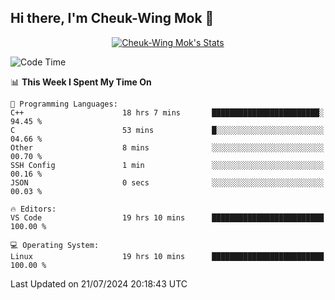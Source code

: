 ## Hi there, I'm Cheuk-Wing Mok 👋

<!--
**mozro0327/mozro0327** is a ✨ _special_ ✨ repository because its `README.md` (this file) appears on your GitHub profile.

Here are some ideas to get you started:

- 🔭 I’m currently working on ...
- 🌱 I’m currently learning ...
- 👯 I’m looking to collaborate on ...
- 🤔 I’m looking for help with ...
- 💬 Ask me about ...
- 📫 How to reach me: ...
- 😄 Pronouns: ...
- ⚡ Fun fact: ...
-->

<p align="center">
  <a href="https://github.com/mozro0327" class="rich-diff-level-one">
    <img src="https://github-readme-stats.vercel.app/api?username=mozro0327&title_color=333&text_color=777" alt="Cheuk-Wing Mok's Stats" >
    <!-- &hide=issues
    <img src="https://github-readme-stats.vercel.app/api?username=mozro0327&hide=issues&title_color=333&text_color=777" alt="Cheuk-Wing Mok's Stats" >
    -->
  </a>
</p>

<!--START_SECTION:waka-->
![Code Time](http://img.shields.io/badge/Code%20Time-2%2C823%20hrs%2030%20mins-blue)

📊 **This Week I Spent My Time On** 

```text
💬 Programming Languages: 
C++                      18 hrs 7 mins       ████████████████████████░   94.45 % 
C                        53 mins             █░░░░░░░░░░░░░░░░░░░░░░░░   04.66 % 
Other                    8 mins              ░░░░░░░░░░░░░░░░░░░░░░░░░   00.70 % 
SSH Config               1 min               ░░░░░░░░░░░░░░░░░░░░░░░░░   00.16 % 
JSON                     0 secs              ░░░░░░░░░░░░░░░░░░░░░░░░░   00.03 % 

🔥 Editors: 
VS Code                  19 hrs 10 mins      █████████████████████████   100.00 % 

💻 Operating System: 
Linux                    19 hrs 10 mins      █████████████████████████   100.00 % 
```


 Last Updated on 21/07/2024 20:18:43 UTC
<!--END_SECTION:waka-->
